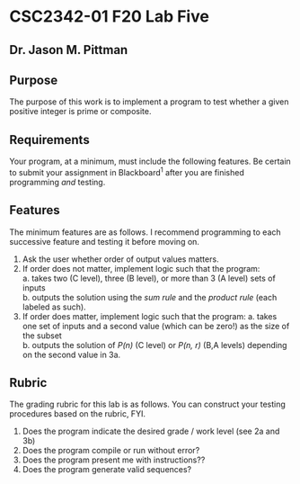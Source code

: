 # CSC2342-01 F20 Lab Five
## Dr. Jason M. Pittman

## Purpose
The purpose of this work is to implement a program to test whether a given positive integer is prime or composite.

## Requirements
Your program, at a minimum, must include the following features. Be certain to submit your assignment in Blackboard$^1$ after you are finished programming *and* testing.

## Features
   The minimum features are as follows. I recommend programming to each successive feature and testing it before moving on.

   1. Ask the user whether order of output values matters.  
   2. If order does not matter, implement logic such that the program:  
       a. takes two (C level), three (B level), or more than 3 (A level) sets of inputs  
       b. outputs the solution using the *sum rule* and the *product rule* (each labeled as such).   
   3. If order does matter, implement logic such that the program:
       a. takes one set of inputs and a second value (which can be zero!) as the size of the subset  
       b. outputs the solution of *P(n)* (C level) or *P(n, r)* (B,A levels) depending on the second value in 3a.  

## Rubric
The grading rubric for this lab is as follows. You can construct your testing procedures based on the rubric, FYI.

   1. Does the program indicate the desired grade / work level (see 2a and 3b)  
   2. Does the program compile or run without error?
   2. Does the program present me with instructions??
   3. Does the program generate valid sequences?    
